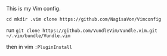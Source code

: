 This is my Vim config.

`
cd
mkdir .vim
clone https://github.com/NagisaVon/Vimconfig
`

 run 
`
git clone https://github.com/VundleVim/Vundle.vim.git ~/.vim/bundle/Vundle.vim
`

then in vim `:PluginInstall`
